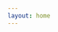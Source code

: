 ```yaml
---
layout: home
---
```

<script setup>
import {
  VPTeamPage,
  VPTeamPageTitle,
  VPTeamMembers,
  VPTeamPageSection
} from 'vitepress/theme'

//客服💁‍♀️
const customerService  = [
  {
    avatar: '/else/团队人员图片/客服/洋洋.jpg',
    name: '洋洋',
    title: '吗喽圣体',
    desc: '吗喽与勤奋并存，实力与效率的化身。',
    // links: [
    //   {icon: 'github', link: 'https://github.com/luoliguang'},
    // ]
  },
    {
    avatar: '/else/团队人员图片/客服/富哥.jpg',
    name: '浪浪',
    title: '客服主管',
    desc: '体弱多病，经常休息。',

  },
]

//设计师
const art  = [
  {
    avatar: '/else/团队人员图片/美工/桃子姐.png',
    name: '桃子姐',
    title: '办公室主任',
    desc: '美貌与智慧并存,英雄与侠义的化身.',
  },
    {
    avatar: '/else/团队人员图片/美工/少军.png',
    name: '卷毛哥',
    title: '🐂🍺美工',
    desc: '🎧质量很好,有很好的屏蔽能力.。',
  },
    {
    avatar: '/else/团队人员图片/美工/飞龙在天.png',
    name: '飞龙在天',
    title: '大师兄',
    desc: '好好学习，天天向上',
  }
]

</script>


<VPTeamPage>
  <VPTeamPageTitle>
    <template #title>客服💁‍♀️</template>
    <template #lead>✊❤✊👆为客户服务。</template>
  </VPTeamPageTitle>
  <VPTeamMembers size="medium" :members="customerService" />

  <VPTeamPageTitle>
    <template #title>设计师</template>
    <template #lead>有求必应，使命必达。</template>
  </VPTeamPageTitle>
  <VPTeamMembers size="medium" :members="art" />
  

</VPTeamPage>